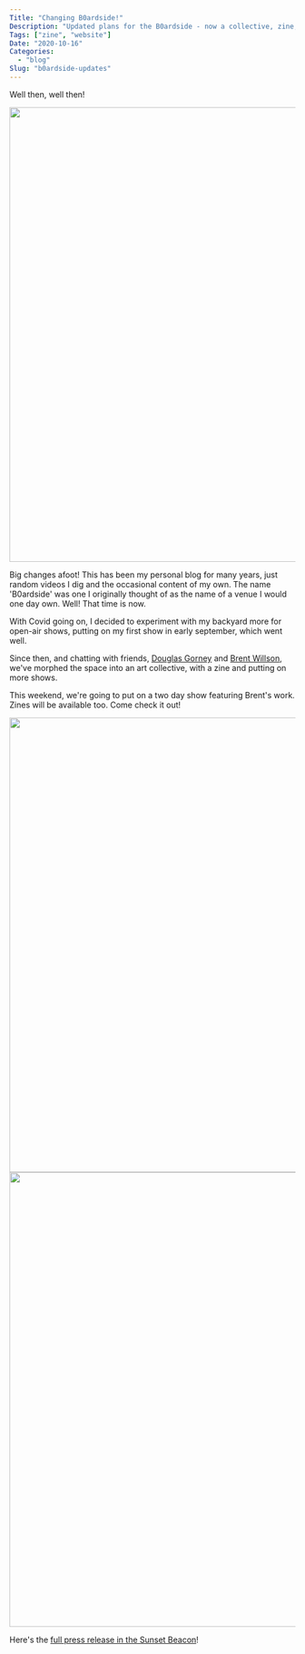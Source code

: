 ```yaml
---
Title: "Changing B0ardside!"
Description: "Updated plans for the B0ardside - now a collective, zine, and performance space!"
Tags: ["zine", "website"]
Date: "2020-10-16"
Categories:
  - "blog"
Slug: "b0ardside-updates"
---
```


Well then, well then!

<img width="800" src="img/beulah.png">

Big changes afoot! This has been my personal blog for many years, just random videos I dig and the occasional content of my own.
The name 'B0ardside' was one I originally thought of as the name of a venue I would one day own. Well! That time is now.

With Covid going on, I decided to experiment with my backyard more for open-air shows, putting on my first show in early september, which went well.

Since then, and chatting with friends, <a href="https://www.gorney.studio/">Douglas Gorney</a> and <a href="http://brentwillson.com/">Brent Willson</a>, we've morphed the space into an art collective, with a zine and putting on more shows.

This weekend, we're going to put on a two day show featuring Brent's work. Zines will be available too. Come check it out!

<img width="800" src="img/brent-flyer.jpg">

<img width="800" src="img/zines.jpg">

Here's the <a href="https://sfrichmondreview.com/2020/10/11/press-release-art-news-b0ardside-presents-%e2%80%8blost-city-and-bridge-bardo%e2%80%8b/">full press release in the Sunset Beacon</a>!
